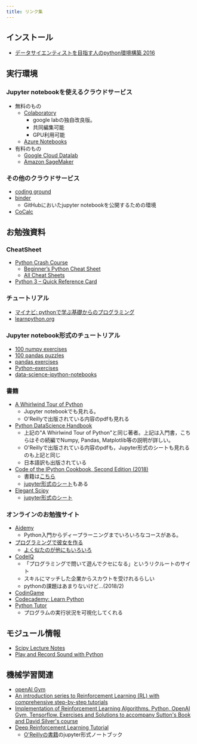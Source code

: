 ```yaml
---
title: リンク集
---
```


## インストール
- [データサイエンティストを目指す人のpython環境構築 2016](http://qiita.com/y__sama/items/5b62d31cb7e6ed50f02c)


## 実行環境

### Jupyter notebookを使えるクラウドサービス

- 無料のもの
  - [Colaboratory](https://colab.research.google.com/notebook)
    - google labの独自改良版。
    - 共同編集可能
    - GPU利用可能
  - [Azure Notebooks](https://notebooks.azure.com/)
- 有料のもの
  - [Google Cloud Datalab](https://cloud.google.com/datalab/)
  - [Amazon SageMaker](https://aws.amazon.com/jp/sagemaker/)


### その他のクラウドサービス

- [coding ground](https://www.tutorialspoint.com/codingground.htm)
- [binder](https://mybinder.org/)
  - GitHubにおいたjupyter notebookを公開するための環境
- [CoCalc](https://cocalc.com/)

## お勉強資料

### CheatSheet

- [Python Crash Course](https://ehmatthes.github.io/pcc/cheatsheets/README.html)
	- [Beginner’s Python Cheat Sheet](https://github.com/ehmatthes/pcc/releases/download/v1.0.0/beginners_python_cheat_sheet_pcc.pdf)
	- [All Cheat Sheets](https://github.com/ehmatthes/pcc/releases/download/v1.0.0/beginners_python_cheat_sheet_pcc_all.pdf)
- [Python 3 – Quick Reference Card](http://www.cs.put.poznan.pl/csobaniec/software/python/py-qrc.html)

### チュートリアル

- [マイナビ: pythonで学ぶ基礎からのプログラミング](http://news.mynavi.jp/series/python/menu.html)
- [learnpython.org](https://www.learnpython.org/en/Welcome)

### Jupyter notebook形式のチュートリアル

- [100 numpy exercises](https://github.com/rougier/numpy-100)
- [100 pandas puzzles](https://github.com/ajcr/100-pandas-puzzles)
- [pandas exercises](https://github.com/guipsamora/pandas_exercises)
- [Python-exercises](https://github.com/iitmcvg/Python-Exercises)
- [data-science-ipython-notebooks](https://github.com/donnemartin/data-science-ipython-notebooks)

### 書籍

- [A Whirlwind Tour of Python](https://github.com/jakevdp/WhirlwindTourOfPython)
	- Jupyter notebookでも見れる。
	- O'Reillyで出版されている内容のpdfも見れる
- [Python DataScience Handbook](https://github.com/jakevdp/PythonDataScienceHandbook)
	- 上記の"A Whirlwind Tour of Python"と同じ著者。上記は入門書，こちらはその続編でNumpy, Pandas, Matplotlib等の説明が詳しい。
	- O'Reillyで出版されている内容のpdfも，Jupyter形式のシートも見れるのも上記と同じ
	- 日本語訳も出版されている
- [Code of the IPython Cookbook, Second Edition (2018)](https://github.com/ipython-books/cookbook-2nd)
	- 書籍は[こちら](https://www.packtpub.com/big-data-and-business-intelligence/ipython-interactive-computing-and-visualization-cookbook-second-e)
	- [jupyter形式のシート](https://github.com/ipython-books/cookbook-2nd-code)もある
- [Elegant Scipy](https://github.com/elegant-scipy/elegant-scipy)
	- [jupyter形式のシート](https://mybinder.org/v2/gh/elegant-scipy/notebooks/master?filepath=index.ipynb)

### オンラインのお勉強サイト

- [Aidemy](https://aidemy.net/)
  - Python入門からディープラーニングまでいろいろなコースがある。
- [プログラミングで彼女を作る](https://paiza.jp/poh/ando/)
  - [よく似たのが他にもいろいろ](https://paiza.jp/paiza_game_history)
- [CodeIQ](https://codeiq.jp/)
  - 「プログラミングで問いて遊んでクセになる」というリクルートのサイト
  - スキルにマッチした企業からスカウトを受けれるらしい
  - pythonの課題はあまりないけど...(2018/2)
- [CodinGame](https://www.codingame.com/start)
- [Codecademy: Learn Python](https://www.codecademy.com/courses/learn-python/)
- [Python Tutor](http://www.pythontutor.com/)
  - プログラムの実行状況を可視化してくれる

## モジュール情報

- [Scipy Lecture Notes](http://www.turbare.net/transl/scipy-lecture-notes/index.html)
- [Play and Record Sound with Python](https://python-sounddevice.readthedocs.io/)

## 機械学習関連

- [openAI Gym](https://gym.openai.com/)
- [An introduction series to Reinforcement Learning (RL) with comprehensive step-by-step tutorials](https://github.com/vmayoral/basic_reinforcement_learning)
- [Implementation of Reinforcement Learning Algorithms. Python, OpenAI Gym, Tensorflow. Exercises and Solutions to accompany Sutton's Book and David Silver's course](https://github.com/dennybritz/reinforcement-learning)
- [Deep Reinforcement Learning Tutorial
](https://github.com/awjuliani/oreilly-rl-tutorial)
	- [O'Reillyの書籍](https://conferences.oreilly.com/artificial-intelligence/ai-ny-2017/public/schedule/detail/59390)のjupyter形式ノートブック

